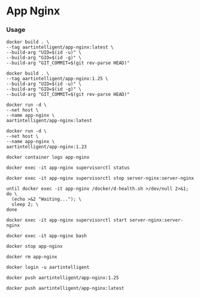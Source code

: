 # App Nginx

### Usage

```shell
docker build . \
--tag aartintelligent/app-nginx:latest \
--build-arg "UID=$(id -u)" \
--build-arg "GID=$(id -g)" \
--build-arg "GIT_COMMIT=$(git rev-parse HEAD)"
```

```shell
docker build . \
--tag aartintelligent/app-nginx:1.25 \
--build-arg "UID=$(id -u)" \
--build-arg "GID=$(id -g)" \
--build-arg "GIT_COMMIT=$(git rev-parse HEAD)"
```

```shell
docker run -d \
--net host \
--name app-nginx \
aartintelligent/app-nginx:latest
```

```shell
docker run -d \
--net host \
--name app-nginx \
aartintelligent/app-nginx:1.23
```

```shell
docker container logs app-nginx
```

```shell
docker exec -it app-nginx supervisorctl status
```

```shell
docker exec -it app-nginx supervisorctl stop server-nginx:server-nginx
```

```shell
until docker exec -it app-nginx /docker/d-health.sh >/dev/null 2>&1; do \
  (echo >&2 "Waiting..."); \
  sleep 2; \
done
```

```shell
docker exec -it app-nginx supervisorctl start server-nginx:server-nginx
```

```shell
docker exec -it app-nginx bash
```

```shell
docker stop app-nginx
```

```shell
docker rm app-nginx
```

```shell
docker login -u aartintelligent
```

```shell
docker push aartintelligent/app-nginx:1.25
```

```shell
docker push aartintelligent/app-nginx:latest
```